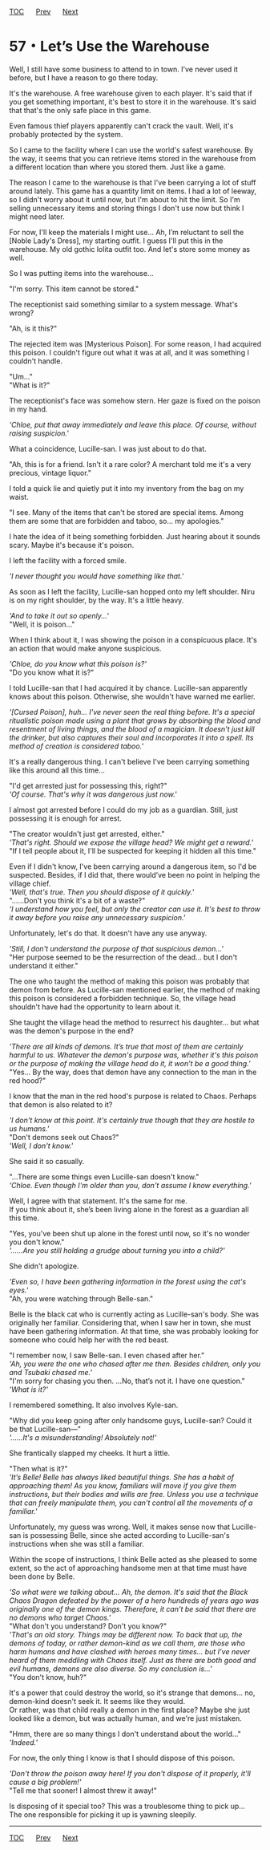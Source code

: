 [TOC](../readme.md)&nbsp;&nbsp;&nbsp;&nbsp;&nbsp;&nbsp;[Prev](Section0056.md)&nbsp;&nbsp;&nbsp;&nbsp;&nbsp;&nbsp;[Next](Section0058.md)



# 57・Let’s Use the Warehouse

Well, I still have some business to attend to in town. I’ve never used
it before, but I have a reason to go there today.  
  
It's the warehouse. A free warehouse given to each player. It's said
that if you get something important, it's best to store it in the
warehouse. It's said that that's the only safe place in this game.  
  
Even famous thief players apparently can't crack the vault. Well, it's
probably protected by the system.  
  
So I came to the facility where I can use the world's safest warehouse.
By the way, it seems that you can retrieve items stored in the warehouse
from a different location than where you stored them. Just like a
game.  
  
The reason I came to the warehouse is that I've been carrying a lot of
stuff around lately. This game has a quantity limit on items. I had a
lot of leeway, so I didn't worry about it until now, but I'm about to
hit the limit. So I'm selling unnecessary items and storing things I
don't use now but think I might need later.  
  
For now, I'll keep the materials I might use... Ah, I’m reluctant to
sell the \[Noble Lady's Dress\], my starting outfit. I guess I'll put
this in the warehouse. My old gothic lolita outfit too. And let's store
some money as well.  
  
So I was putting items into the warehouse...  
  
"I'm sorry. This item cannot be stored."  
  
The receptionist said something similar to a system message. What's
wrong?  
  
"Ah, is it this?"  
  
The rejected item was \[Mysterious Poison\]. For some reason, I had
acquired this poison. I couldn't figure out what it was at all, and it
was something I couldn't handle.  
  
"Um..."  
"What is it?"  
  
The receptionist's face was somehow stern. Her gaze is fixed on the
poison in my hand.  
  
*'Chloe, put that away immediately and leave this place. Of course,
without raising suspicion.'*  
  
What a coincidence, Lucille-san. I was just about to do that.  
  
"Ah, this is for a friend. Isn't it a rare color? A merchant told me
it's a very precious, vintage liquor."  
  
I told a quick lie and quietly put it into my inventory from the bag on
my waist.  
  
"I see. Many of the items that can't be stored are special items. Among
them are some that are forbidden and taboo, so... my apologies."  
  
I hate the idea of ​​it being something forbidden. Just hearing about it
sounds scary. Maybe it's because it's poison.  
  
I left the facility with a forced smile.  
  
*'I never thought you would have something like that.'*  
  
As soon as I left the facility, Lucille-san hopped onto my left
shoulder. Niru is on my right shoulder, by the way. It's a little
heavy.  
  
*'And to take it out so openly...'*  
"Well, it is poison..."  
  
When I think about it, I was showing the poison in a conspicuous place.
It's an action that would make anyone suspicious.  
  
*'Chloe, do you know what this poison is?'*  
"Do you know what it is?"  
  
I told Lucille-san that I had acquired it by chance. Lucille-san
apparently knows about this poison. Otherwise, she wouldn't have warned
me earlier.  
  
*'\[Cursed Poison\], huh... I've never seen the real thing before. It's
a special ritualistic poison made using a plant that grows by absorbing
the blood and resentment of living things, and the blood of a magician.
It doesn't just kill the drinker, but also captures their soul and
incorporates it into a spell. Its method of creation is considered
taboo.'*  
  
It's a really dangerous thing. I can't believe I've been carrying
something like this around all this time...  
  
"I'd get arrested just for possessing this, right?"  
*'Of course. That's why it was dangerous just now.'*  
  
I almost got arrested before I could do my job as a guardian. Still,
just possessing it is enough for arrest.  
  
"The creator wouldn't just get arrested, either."  
*'That's right. Should we expose the village head? We might get a
reward.'*  
"If I tell people about it, I'll be suspected for keeping it hidden all
this time."  
  
Even if I didn't know, I've been carrying around a dangerous item, so
I'd be suspected. Besides, if I did that, there would’ve been no point
in helping the village chief.  
*'Well, that's true. Then you should dispose of it quickly.'*  
"……Don't you think it's a bit of a waste?"  
*'I understand how you feel, but only the creator can use it. It's best
to throw it away before you raise any unnecessary suspicion.'*  
  
Unfortunately, let's do that. It doesn't have any use anyway.  
  
*'Still, I don't understand the purpose of that suspicious demon...'*  
"Her purpose seemed to be the resurrection of the dead... but I don't
understand it either."  
  
The one who taught the method of making this poison was probably that
demon from before. As Lucille-san mentioned earlier, the method of
making this poison is considered a forbidden technique. So, the village
head shouldn't have had the opportunity to learn about it.  
  
She taught the village head the method to resurrect his daughter... but
what was the demon's purpose in the end?  
  
*'There are all kinds of demons. It’s true that most of them are
certainly harmful to us. Whatever the demon's purpose was, whether it's
this poison or the purpose of making the village head do it, it won’t be
a good thing.'*  
"Yes... By the way, does that demon have any connection to the man in
the red hood?"  
  
I know that the man in the red hood's purpose is related to Chaos.
Perhaps that demon is also related to it?  
  
*'I don't know at this point. It's certainly true though that they are
hostile to us humans.'*  
"Don't demons seek out Chaos?"  
*'Well, I don't know.'*  
  
She said it so casually.  
  
"...There are some things even Lucille-san doesn't know."  
*'Chloe. Even though I'm older than you, don't assume I know
everything.'*  
  
Well, I agree with that statement. It's the same for me.  
If you think about it, she’s been living alone in the forest as a
guardian all this time.  
  
"Yes, you've been shut up alone in the forest until now, so it's no
wonder you don't know."  
*'……Are you still holding a grudge about turning you into a child?'*  
  
She didn't apologize.  
  
*'Even so, I have been gathering information in the forest using the
cat's eyes.'*  
"Ah, you were watching through Belle-san."  
  
Belle is the black cat who is currently acting as Lucille-san's body.
She was originally her familiar. Considering that, when I saw her in
town, she must have been gathering information. At that time, she was
probably looking for someone who could help her with the red beast.  
  
"I remember now, I saw Belle-san. I even chased after her."  
*'Ah, you were the one who chased after me then. Besides children, only
you and Tsubaki chased me.'*  
"I'm sorry for chasing you then. ...No, that’s not it. I have one
question."  
*'What is it?'*  
  
I remembered something. It also involves Kyle-san.  
  
"Why did you keep going after only handsome guys, Lucille-san? Could it
be that Lucille-san—"  
*'……It's a misunderstanding! Absolutely not!'*  
  
She frantically slapped my cheeks. It hurt a little.  
  
"Then what is it?"  
*'It’s Belle! Belle has always liked beautiful things. She has a habit
of approaching them! As you know, familiars will move if you give them
instructions, but their bodies and wills are free. Unless you use a
technique that can freely manipulate them, you can't control all the
movements of a familiar.'*  
  
Unfortunately, my guess was wrong. Well, it makes sense now that
Lucille-san is possessing Belle, since she acted according to
Lucille-san's instructions when she was still a familiar.  
  
Within the scope of instructions, I think Belle acted as she pleased to
some extent, so the act of approaching handsome men at that time must
have been done by Belle.  
  
*'So what were we talking about… Ah, the demon. It's said that the Black
Chaos Dragon defeated by the power of a hero hundreds of years ago was
originally one of the demon kings. Therefore, it can't be said that
there are no demons who target Chaos.'*  
"What don't you understand? Don't you know?"  
*'That's an old story. Things may be different now. To back that up, the
demons of today, or rather demon-kind as we call them, are those who
harm humans and have clashed with heroes many times... but I’ve never
heard of them meddling with Chaos itself. Just as there are both good
and evil humans, demons are also diverse. So my conclusion is...'*  
"You don't know, huh?"  
  
It's a power that could destroy the world, so it's strange that
demons... no, demon-kind doesn't seek it. It seems like they would.  
Or rather, was that child really a demon in the first place? Maybe she
just looked like a demon, but was actually human, and we're just
mistaken.  
  
"Hmm, there are so many things I don't understand about the world..."  
*'Indeed.'*  
  
For now, the only thing I know is that I should dispose of this
poison.  
  
*'Don't throw the poison away here! If you don't dispose of it properly,
it'll cause a big problem!'*  
"Tell me that sooner! I almost threw it away!"  
  
Is disposing of it special too? This was a troublesome thing to pick
up...  
The one responsible for picking it up is yawning sleepily.  
  
  
  


---
[TOC](../readme.md)&nbsp;&nbsp;&nbsp;&nbsp;&nbsp;&nbsp;[Prev](Section0056.md)&nbsp;&nbsp;&nbsp;&nbsp;&nbsp;&nbsp;[Next](Section0058.md)

